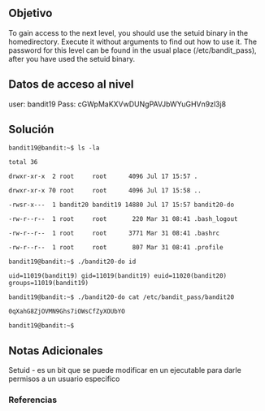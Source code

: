 
## Objetivo 
To gain access to the next level, you should use the setuid binary in the homedirectory. Execute it without arguments to find out how to use it. The password for this level can be found in the usual place (/etc/bandit_pass), after you have used the setuid binary.



## Datos de acceso al nivel 
user: bandit19
Pass: cGWpMaKXVwDUNgPAVJbWYuGHVn9zl3j8

## Solución  
`bandit19@bandit:~$ ls -la`

`total 36`

`drwxr-xr-x  2 root     root      4096 Jul 17 15:57 .`

`drwxr-xr-x 70 root     root      4096 Jul 17 15:58 ..`

`-rwsr-x---  1 bandit20 bandit19 14880 Jul 17 15:57 bandit20-do`

`-rw-r--r--  1 root     root       220 Mar 31 08:41 .bash_logout`

`-rw-r--r--  1 root     root      3771 Mar 31 08:41 .bashrc`

`-rw-r--r--  1 root     root       807 Mar 31 08:41 .profile`

`bandit19@bandit:~$ ./bandit20-do id`

`uid=11019(bandit19) gid=11019(bandit19) euid=11020(bandit20) groups=11019(bandit19)`

`bandit19@bandit:~$ ./bandit20-do cat /etc/bandit_pass/bandit20`

`0qXahG8ZjOVMN9Ghs7iOWsCfZyXOUbYO`

`bandit19@bandit:~$`

## Notas Adicionales 
Setuid - es un bit que se puede modificar en un ejecutable para darle permisos a un usuario especifico

### Referencias
